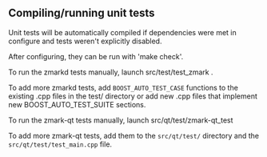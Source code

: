 Compiling/running unit tests
------------------------------------

Unit tests will be automatically compiled if dependencies were met in configure
and tests weren't explicitly disabled.

After configuring, they can be run with 'make check'.

To run the zmarkd tests manually, launch src/test/test_zmark .

To add more zmarkd tests, add `BOOST_AUTO_TEST_CASE` functions to the existing
.cpp files in the test/ directory or add new .cpp files that
implement new BOOST_AUTO_TEST_SUITE sections.

To run the zmark-qt tests manually, launch src/qt/test/zmark-qt_test

To add more zmark-qt tests, add them to the `src/qt/test/` directory and
the `src/qt/test/test_main.cpp` file.

